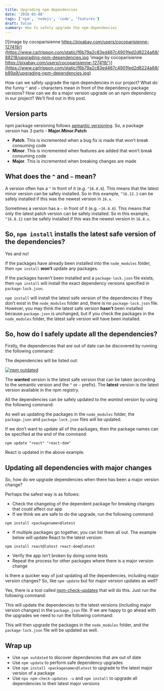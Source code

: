 ```yaml
---
title: Upgrading npm dependencies
date: '2016-03-08'
tags: ['npm', 'nodejs', 'code', 'features']
draft: false
summary: How to safely upgrade the npm dependencies
---
```


[![image by cocoparisienne https://pixabay.com/users/cocoparisienne-127419/](https://www.carlrippon.com/static/f6b79a2c83ed467c4901fed2d8224a68/88218/upgrading-npm-dependencies.jpg 'image by cocoparisienne https://pixabay.com/users/cocoparisienne-127419/')](https://www.carlrippon.com/static/f6b79a2c83ed467c4901fed2d8224a68/b89a9/upgrading-npm-dependencies.jpg)

How can we safely upgrade the npm dependencies in our project? What do the funny `^` and `~` characters mean in front of the dependency package versions? How can we do a major version upgrade on an npm dependency in our project? We’ll find out in this post.

## Version parts

npm package versioning follows [semantic versioning](https://semver.org/). So, a package version has 3 parts - **Major.Minor.Patch**

- **Patch**. This is incremented when a bug fix is made that won’t break consuming code
- **Minor**. This is incremented when features are added that won’t break consuming code
- **Major**. This is incremented when breaking changes are made

## What does the `^` and `~` mean?

A version often has a `^` in front of it (e.g. `^16.8.6`). This means that the latest minor version can be safely installed. So in this example, `^16.12.1` can be safely installed if this was the newest version in `16.x`.

Sometimes a version has a `~` in front of it (e.g. `~16.8.6`). This means that only the latest patch version can be safely installed. So in this example, `^16.8.12` can be safely installed if this was the newest version in `16.8.x`.

## So, `npm install` installs the latest safe version of the dependencies?

Yes and no!

If the packages have already been installed into the `node_modules` folder, then `npm install` **won’t** update any packages.

If the packages haven’t been installed and a `package-lock.json` file exists, then `npm install` will install the exact dependency versions specified in `package-lock.json`.

`npm install` will install the latest safe version of the dependencies if they don’t exist in the `node_modules` folder and, there is no `package-lock.json` file. However, you may think the latest safe version **hasn’t** been installed because `package.json` is unchanged, but if you check the packages in the `node_modules` folder, the latest safe version will have been installed.

## So, how do I safely update all the dependencies?

Firstly, the dependencies that are out of date can be discovered by running the following command:

The dependencies will be listed out:

[![npm outdated](https://www.carlrippon.com/static/d5414e272db9fe43ad4f05e749395874/799d3/npm-outdated.png 'npm outdated')](https://www.carlrippon.com/static/d5414e272db9fe43ad4f05e749395874/6935e/npm-outdated.png)

The **wanted** version is the latest safe version that can be taken (according to the semantic version and the `^` or `~` prefix). The **latest** version is the latest version available in the npm registry.

All the dependencies can be safely updated to the _wanted_ version by using the following command:

As well as updating the packages in the `node_modules` folder, the `package.json` and `package-lock.json` files will be updated.

If we don’t want to update all of the packages, then the package names can be specified at the end of the command:

```
npm update "react" "react-dom"
```

React is updated in the above example.

## Updating all dependencies with major changes

So, how do we upgrade dependencies when there has been a major version change?

Perhaps the safest way is as follows:

- Check the changelog of the dependent package for breaking changes that could affect our app
- If we think we are safe to do the upgrade, run the following command:

```
npm install <packagename>@latest
```

- If multiple packages go together, you can list them all out. The example below will update React to the latest version:

```
npm install react@latest react-dom@latest
```

- Verify the app isn’t broken by doing some tests
- Repeat the process for other packages where there is a major version change

Is there a quicker way of just updating all the dependencies, including major version changes? So, like `npm update` but for major version updates as well?

Yes, there is a tool called [npm-check-updates](https://github.com/tjunnone/npm-check-updates) that will do this. Just run the following command:

This will update the dependencies to the latest versions (including major version changes) in the `package.json` file. If we are happy to go ahead with the upgrades we need to run the following command:

This will then upgrade the packages in the `node_modules` folder, and the `package-lock.json` file will be updated as well.

## Wrap up

- Use `npm outdated` to discover dependencies that are out of date
- Use `npm update` to perform safe dependency upgrades
- Use `npm install <packagename>@latest` to upgrade to the latest major version of a package
- Use `npx npm-check-updates -u` and `npm install` to upgrade all dependencies to their latest major versions
